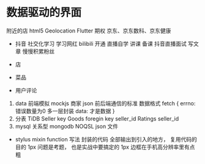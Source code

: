# 数据驱动的界面
附近的店 html5 Geolocation Flutter
期权
京东、京东数科、京东健康
- 抖音
  社交化学习 学习网红
  bilibili 开通 直播自学 讲课 备课 
  抖音直播面试
  写文章 
  慢慢积累粉丝 

- 店
- 菜品
- 用户评论

1. data
  前端模拟 mockjs
  商家
  json 前后端通信的标准 数据格式
  fetch 
  {
    errno: 错误数量为0 多一层封装 
    data: 才是数据
  }
2. 分表
  TiDB 
  Seller  key
  Goods   foregin key seller_id
  Ratings seller_id 
3. mysql 关系型
  mongodb NOQSL json 文件

- stylus mixin
function 写法
  封装的代码 全部输出到引入的地方， 复用代码的目的
  1px 问题是考题， 也是实战中要搞定的
  1px 边框在手机高分辨率里有点粗